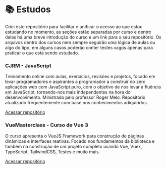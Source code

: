 # :books: Estudos

Criei este repositório para facilitar e unificar o acesso ao que estou estudando no momento, as seções estão separadas por curso e dentro delas há uma breve introdução do curso e um link para o seu repositório. Os arquivos dentro dos cursos nem sempre seguirão uma lógica de aulas ou algo do tipo, em alguns casos poderão conter testes vagos apenas para praticar o que está sendo estudado.

### CJRM - JavaScript

Treinamento online com aulas, exercícios, revisões e projetos, focado em levar programadores e aspirantes a programador a construir do zero aplicações web com JavaScript puro, com o objetivo de nos levar à fluência em JavaScript, tornando-nos mais independentes na hora do desenvolvimento. Ministrado pelo professor Roger Melo. Repositório atualizado frequentemente com base nos conhecimentos adiquiridos.

[Acessar repositório](https://github.com/santos2408/CJRM-Javascript)

### VueMasterclass - Curso de Vue 3

O curso apresenta o VueJS Framework para construção de páginas dinâmicas e interfaces reativas. Focado nos fundamentos da biblioteca e também na construção de um projeto completo usando Vue, Vuex, TypeScript, TailwindCSS, Testes e muito mais.

[Acessar repositório](https://github.com/santos2408/VueMastery)
